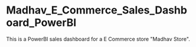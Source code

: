 # Madhav_E_Commerce_Sales_Dashboard_PowerBI
This is a PowerBI sales dashboard for a E Commerce store "Madhav Store". 
